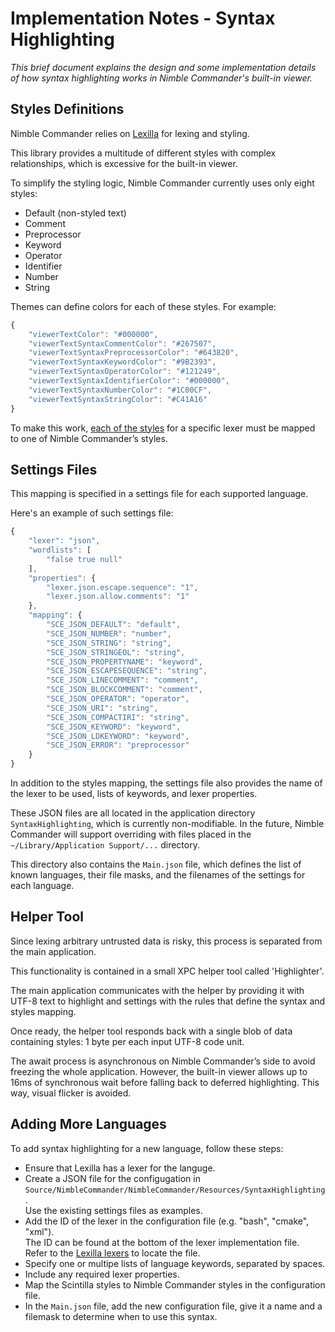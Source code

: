 # Implementation Notes - Syntax Highlighting
*This brief document explains the design and some implementation details of how syntax highlighting works in Nimble Commander's built-in viewer.*

## Styles Definitions

Nimble Commander relies on [Lexilla](https://github.com/ScintillaOrg/lexilla) for lexing and styling.

This library provides a multitude of different styles with complex relationships, which is excessive for the built-in viewer.

To simplify the styling logic, Nimble Commander currently uses only eight styles:
  - Default (non-styled text)
  - Comment
  - Preprocessor
  - Keyword
  - Operator
  - Identifier
  - Number
  - String

Themes can define colors for each of these styles. For example:
```js
{
    "viewerTextColor": "#000000",
    "viewerTextSyntaxCommentColor": "#267507",
    "viewerTextSyntaxPreprocessorColor": "#643820",
    "viewerTextSyntaxKeywordColor": "#9B2393",
    "viewerTextSyntaxOperatorColor": "#121249",
    "viewerTextSyntaxIdentifierColor": "#000000",
    "viewerTextSyntaxNumberColor": "#1C00CF",
    "viewerTextSyntaxStringColor": "#C41A16"
}
```

To make this work, [each of the styles](https://github.com/ScintillaOrg/lexilla/blob/master/include/SciLexer.h) for a specific lexer must be mapped to one of Nimble Commander’s styles.

## Settings Files

This mapping is specified in a settings file for each supported language.

Here's an example of such settings file:
```js
{
    "lexer": "json",
    "wordlists": [
        "false true null"
    ],
    "properties": {
        "lexer.json.escape.sequence": "1",
        "lexer.json.allow.comments": "1"
    },
    "mapping": {
        "SCE_JSON_DEFAULT": "default",
        "SCE_JSON_NUMBER": "number",
        "SCE_JSON_STRING": "string",
        "SCE_JSON_STRINGEOL": "string",
        "SCE_JSON_PROPERTYNAME": "keyword",
        "SCE_JSON_ESCAPESEQUENCE": "string",
        "SCE_JSON_LINECOMMENT": "comment",
        "SCE_JSON_BLOCKCOMMENT": "comment",
        "SCE_JSON_OPERATOR": "operator",
        "SCE_JSON_URI": "string",
        "SCE_JSON_COMPACTIRI": "string",
        "SCE_JSON_KEYWORD": "keyword",
        "SCE_JSON_LDKEYWORD": "keyword",
        "SCE_JSON_ERROR": "preprocessor"
    }
}
```

In addition to the styles mapping, the settings file also provides the name of the lexer to be used, lists of keywords, and lexer properties.

These JSON files are all located in the application directory `SyntaxHighlighting`, which is currently non-modifiable. In the future, Nimble Commander will support overriding with files placed in the `~/Library/Application Support/...` directory.

This directory also contains the `Main.json` file, which defines the list of known languages, their file masks, and the filenames of the settings for each language.

## Helper Tool

Since lexing arbitrary untrusted data is risky, this process is separated from the main application.

This functionality is contained in a small XPC helper tool called 'Highlighter'.

The main application communicates with the helper by providing it with UTF-8 text to highlight and settings with the rules that define the syntax and styles mapping.

Once ready, the helper tool responds back with a single blob of data containing styles: 1 byte per each input UTF-8 code unit.

The await process is asynchronous on Nimble Commander’s side to avoid freezing the whole application. However, the built-in viewer allows up to 16ms of synchronous wait before falling back to deferred highlighting. This way, visual flicker is avoided.

## Adding More Languages

To add syntax highlighting for a new language, follow these steps:
  - Ensure that Lexilla has a lexer for the languge.
  - Create a JSON file for the configugation in `Source/NimbleCommander/NimbleCommander/Resources/SyntaxHighlighting`.  
    Use the existing settings files as examples.
  - Add the ID of the lexer in the configuration file (e.g. "bash", "cmake", "xml").  
    The ID can be found at the bottom of the lexer implementation file.  
    Refer to the [Lexilla lexers]( https://github.com/ScintillaOrg/lexilla/blob/master/lexers/) to locate the file.
  - Specify one or multipe lists of language keywords, separated by spaces.
  - Include any required lexer properties.
  - Map the Scintilla styles to Nimble Commander styles in the configuration file.
  - In the `Main.json` file, add the new configuration file, give it a name and a filemask to determine when to use this syntax.

